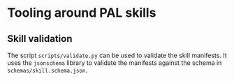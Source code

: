 Tooling around PAL skills
=========================

Skill validation
----------------

The script `scripts/validate.py` can be used to validate the skill manifests.
It uses the `jsonschema` library to validate the manifests against the schema
in `schemas/skill.schema.json`.
